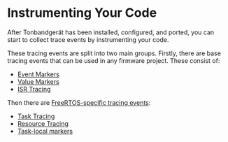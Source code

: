 # Instrumenting Your Code

After Tonbandgerät has been installed, configured, and ported, you can start to collect
trace events by instrumenting your code.

These tracing events are split into two main groups. Firstly, there are base tracing events that
can be used in any firmware project. These consist of:
- [Event Markers](./evtmarkers.md)
- [Value Markers](./valmarkers.md)
- [ISR Tracing](./interrupts.md)

Then there are [FreeRTOS-specific tracing events](./freertos.md):
- [Task Tracing](./freertos_tasks.md)
- [Resource Tracing](./freertos_resources.md)
- [Task-local markers](./freertos_task_local_markers.md)

